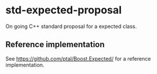 std-expected-proposal
=====================

On going C++ standard proposal for a expected class.


Reference implementation
------------------------
See https://github.com/ptal/Boost.Expected/ for a reference implementation.
